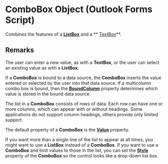 
# ComboBox Object (Outlook Forms Script)

Combines the features of a  **[ListBox](f56ba480-f8fe-6d12-265e-3b0a9838af97.md)** and a ** [TextBox](4a0e4a3d-beca-9f94-7e27-469c4bafe250.md)**. 


## Remarks

The user can enter a new value, as with a  **TextBox**, or the user can select an existing value as with a  **ListBox**.

If a  **ComboBox** is bound to a data source, the **ComboBox** inserts the value entered or selected by the user into that data source. If a multicolumn combo box is bound, then the **[BoundColumn](0ebc2ce0-f3f6-ce96-749c-be49343bc978.md)** property determines which value is stored in the bound data source.

The list in a  **ComboBox** consists of rows of data. Each row can have one or more columns, which can appear with or without headings. Some applications do not support column headings, others provide only limited support.

The default property of a  **ComboBox** is the **[Value](a81934d0-50b5-aa2d-f45b-ea8b826bcea9.md)** property.

If you want more than a single line of the list to appear at all times, you might want to use a  **ListBox** instead of a **ComboBox**. If you want to use a  **ComboBox** and limit values to those in the list, you can set the **[Style](270554c3-0417-c261-4ccc-4bc28d4dfb5e.md)** property of the **ComboBox** so the control looks like a drop-down list box.

